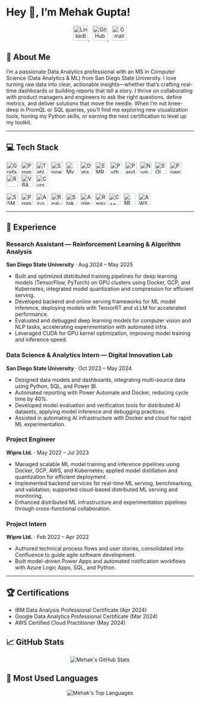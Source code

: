 # Hey 👋, I’m **Mehak Gupta!**

<p align="center">
  <a href="https://www.linkedin.com/in/mehak-gupta-10973a19a/">
    <img src="https://img.shields.io/badge/LinkedIn-0077B5?logo=linkedin"
         alt="LinkedIn" height="40" />
  </a>
  &nbsp;
  <a href="https://github.com/Mgupta1610">
    <img src="https://img.shields.io/badge/GitHub-181717?logo=github"
         alt="GitHub" height="40" />
  </a>
  &nbsp;
  <a href="mailto:mehakgupta1999@gmail.com">
    <img src="https://img.shields.io/badge/Gmail-D14836?logo=gmail&logoColor=white&style=flat-square"
         alt="Gmail" height="40" />
  </a>
</p>

## 🚀 About Me
I’m a passionate Data Analytics professional with an MS in Computer Science (Data Analytics & ML) from San Diego State University. I love turning raw data into clear, actionable insights—whether that’s crafting real-time dashboards or building reports that tell a story. I thrive on collaborating with product managers and engineers to ask the right questions, define metrics, and deliver solutions that move the needle. When I’m not knee-deep in PromQL or SQL queries, you’ll find me exploring new visualization tools, honing my Python skills, or earning the next certification to level up my toolkit.

---

## 💻 Tech Stack

<p align="left">
  <!-- Existing badges -->
  <img src="https://img.shields.io/badge/Grafana-F46800?logo=grafana&logoColor=white" alt="Grafana" height="32" />&nbsp;
  <img src="https://img.shields.io/badge/PromQL-xxxxxx?logo=prometheus&logoColor=white" alt="PromQL" height="32" />&nbsp;
  <img src="https://img.shields.io/badge/Tableau-4E9BCD?logo=tableau&logoColor=white" alt="Tableau" height="32" />&nbsp;
  <img src="https://img.shields.io/badge/Snowflake-39B7E1?logo=snowflake&logoColor=white" alt="Snowflake" height="32" />&nbsp;
  <img src="https://img.shields.io/badge/Azure%20SQL-0078D4?logo=microsoft-azure&logoColor=white" alt="MySQL" height="32" />&nbsp;
  <img src="https://img.shields.io/badge/Databricks-FF6F00?logo=databricks&logoColor=white" alt="Databricks" height="32" />&nbsp;
  <img src="https://img.shields.io/badge/AWS%20EMR-FF9900?logo=amazon-aws&logoColor=white" alt="EMR" height="32" />&nbsp;
  <img src="https://img.shields.io/badge/Python-3776AB?logo=python&logoColor=white" alt="Python" height="32" />&nbsp;
  <img src="https://img.shields.io/badge/Pandas-150458?logo=pandas&logoColor=white" alt="Pandas" height="32" />&nbsp;
  <img src="https://img.shields.io/badge/NumPy-013243?logo=numpy&logoColor=white" alt="NumPy" height="32" />&nbsp;
  <img src="https://img.shields.io/badge/SQL-4479A1?logo=mysql&logoColor=white" alt="SQL" height="32" />&nbsp;
  <img src="https://img.shields.io/badge/Power%20BI-F2C811?logo=microsoft-power-bi&logoColor=black" alt="Power BI" height="32" />&nbsp;
  <img src="https://img.shields.io/badge/R-276DC3?logo=r&logoColor=white" alt="R" height="32" />&nbsp;
  <img src="https://img.shields.io/badge/VBA-867DB1?logo=visual-basic&logoColor=white" alt="VBA" height="32" />&nbsp;
  <img src="https://img.shields.io/badge/Cursor-AUTO?logo=github&logoColor=white" alt="Cursor" height="32" />

  <!-- New unique skills -->
  <img src="https://img.shields.io/badge/SSMS-CC2927?logo=microsoft-sql-server&logoColor=white" alt="SSMS" height="32" />&nbsp;
  <img src="https://img.shields.io/badge/Prometheus-000000?logo=prometheus&logoColor=white" alt="Prometheus" height="32" />&nbsp;
  <img src="https://img.shields.io/badge/Azure%20Data%20Factory-0078D4?logo=microsoft-azure&logoColor=white" alt="Azure Data Factory" height="32" />&nbsp;
  <img src="https://img.shields.io/badge/KPI%20Reporting-00BCD4?logo=analytics&logoColor=white" alt="Real-Time KPI Reporting" height="32" />&nbsp;
  <img src="https://img.shields.io/badge/Stakeholder%20Communication-6D9EEB?logo=communication&logoColor=white" alt="Stakeholder Communication" height="32" />&nbsp;
  <img src="https://img.shields.io/badge/Agile%20Support-FCA121?logo=agile&logoColor=white" alt="Agile Support" height="32" />&nbsp;
  <img src="https://img.shields.io/badge/Requirement%20Gathering-8E44AD?logo=clipboard&logoColor=white" alt="Requirement Gathering" height="32" />
    <img src="https://img.shields.io/badge/C%2B%2B-00599C?logo=c%2B%2B&logoColor=white" alt="C++" height="32" />&nbsp;
  <img src="https://img.shields.io/badge/ML%20Models-4B8BBE?logo=scikit-learn&logoColor=white" alt="ML Models" height="32" />&nbsp;
  <img src="https://img.shields.io/badge/AWS%20Cloud-FF9900?logo=amazon-aws&logoColor=white" alt="AWS Cloud" height="32" />
</p>

---

## 🙌 Experience

### Research Assistant — Reinforcement Learning & Algorithm Analysis  
**San Diego State University** · Aug 2024 – May 2025  
- Built and optimized distributed training pipelines for deep learning models (TensorFlow, PyTorch) on GPU clusters using Docker, GCP, and Kubernetes; integrated model quantization and compression for efficient serving.  
- Developed backend and online serving frameworks for ML model inference, deploying models with TensorRT and vLLM for accelerated performance.  
- Evaluated and debugged deep learning models for computer vision and NLP tasks, accelerating experimentation with automated infra.  
- Leveraged CUDA for GPU kernel optimization, improving model training and inference speed.  

### Data Science & Analytics Intern — Digital Innovation Lab  
**San Diego State University** · Oct 2023 – May 2024  
- Designed data models and dashboards, integrating multi-source data using Python, SQL, and Power BI.  
- Automated reporting with Power Automate and Docker, reducing cycle time by 40%. 
- Developed model evaluation and verification tools for distributed AI datasets, applying model inference and debugging practices.  
- Assisted in automating AI infrastructure with Docker and cloud for rapid ML experimentation.  

### Project Engineer  
**Wipro Ltd.** · May 2022 – Jul 2023  
- Managed scalable ML model training and inference pipelines using Docker, GCP, AWS, and Kubernetes; applied model distillation and quantization for efficient deployment. 
- Implemented backend services for real-time ML serving, benchmarking, and validation; supported cloud-based distributed ML serving and monitoring.  
- Enhanced distributed ML infrastructure and experimentation pipelines through cross-functional collaboration.  

### Project Intern  
**Wipro Ltd.** · Feb 2022 – Apr 2022  
- Authored technical process flows and user stories, consolidated into Confluence to guide agile software development.  
- Built model-driven Power Apps and automated notification workflows with Azure Logic Apps, SQL, and Python.

---

## 🏆 Certifications
- IBM Data Analysis Professional Certificate (Apr 2024)  
- Google Data Analytics Professional Certificate (Mar 2024)  
- AWS Certified Cloud Practitioner (May 2024)

## 📈 GitHub Stats

<p align="center">
  <img
    src="https://github-readme-stats.vercel.app/api?username=Mgupta1610&show_icons=true&theme=dark&include_all_commits=true&count_private=true"
    alt="Mehak's GitHub Stats"
  />
</p>

## 💬 Most Used Languages

<p align="center">
  <img
    src="https://github-readme-stats.vercel.app/api/top-langs/?username=Mgupta1610&layout=compact&theme=dark"
    alt="Mehak's Top Languages"
  />
</p>


